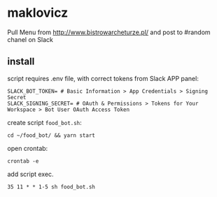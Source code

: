 # maklovicz

Pull Menu from http://www.bistrowarcheturze.pl/ and post to #random chanel on Slack 
 
## install
script requires .env file, with correct tokens from Slack APP panel:
```
SLACK_BOT_TOKEN= # Basic Information > App Credentials > Signing Secret
SLACK_SIGNING_SECRET= # OAuth & Permissions > Tokens for Your Workspace > Bot User OAuth Access Token
```

create script `food_bot.sh`:
```
cd ~/food_bot/ && yarn start
```

open crontab:
```
crontab -e
```

add script exec.
```
35 11 * * 1-5 sh food_bot.sh
```
